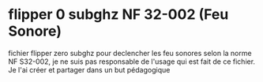# flipper 0 subghz NF 32-002 (Feu Sonore)
fichier flipper zero subghz pour declencher les feu sonores selon la norme NF S32-002, je ne suis pas responsable de l'usage qui est fait de ce fichier. Je l'ai créer et partager dans un but pédagogique
